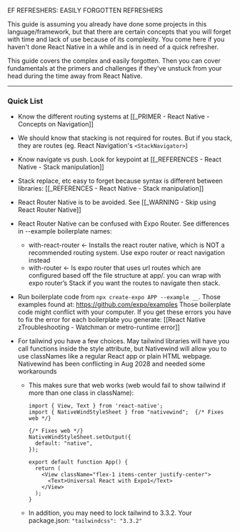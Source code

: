 
EF REFRESHERS: EASILY FORGOTTEN REFRESHERS

This guide is assuming you already have done some projects in this language/framework, but that there are certain concepts that you will forget with time and lack of use because of its complexity. You come here if you haven't done React Native in a while and is in need of a quick refresher. 

This guide covers the complex and easily forgotten. Then you can cover fundamentals at the primers and challenges if they've unstuck from your head during the time away from React Native.

---

### Quick List

- Know the different routing systems at [[_PRIMER - React Native - Concepts on Navigation]]
- We should know that stacking is not required for routes. But if you stack, they are routes (eg. React Navigation's `<StackNavigator>`)
- Know navigate vs push. Look for keypoint at [[_REFERENCES - React Native - Stack manipulation]]
- Stack replace, etc easy to forget because syntax is different between libraries: [[_REFERENCES - React Native - Stack manipulation]]
  
- React Router Native is to be avoided. See [[_WARNING - Skip using React Router Native]]
- React Router Native can be confused with Expo Router. See differences in --example boilerplate names:
	- with-react-router ← Installs the react router native, which is NOT a recommended routing system. Use expo router or react navigation instead
	- with-router ← Is expo router that uses url routes which are configured based off the file structure at app/. you can wrap with expo router’s Stack if you want the routes to navigate then stack.
	  
- Run boilerplate code from `npx create-expo APP --example __`. Those examples found at:
  https://github.com/expo/examples
  Those boilerplate code might conflict with your computer. If you get these errors you have to fix the error for each boilerplate you generate: [[React Native zTroubleshooting - Watchman or metro-runtime error]]

- For tailwind you have a few choices. May tailwind libraries will have you call functions inside the style attribute, but Nativewind will allow you to use classNames like a regular React app or plain HTML webpage. Nativewind has been conflicting in Aug 2028 and needed some workarounds
	- This makes sure that web works (web would fail to show tailwind if more than one class in className):
		```
		import { View, Text } from 'react-native';  
		import { NativeWindStyleSheet } from "nativewind";  {/* Fixes web */}
		  
		{/* Fixes web */}
		NativeWindStyleSheet.setOutput({  
		  default: "native",  
		});  
		  
		export default function App() {  
		  return (  
		    <View className="flex-1 items-center justify-center">  
		      <Text>Universal React with Expo1</Text>  
		    </View>  
		  );  
		}
		```
	- In addition, you may need to lock tailwind to 3.3.2. Your package.json: `"tailwindcss": "3.3.2"`
